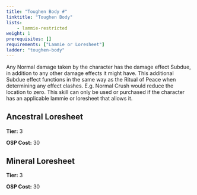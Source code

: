 ```yaml
---
title: "Toughen Body #"
linktitle: "Toughen Body"
lists:
    - lammie-restricted
weight: 1
prerequisites: []
requirements: ["Lammie or Loresheet"]
ladder: "toughen-body"
---
```

Any Normal damage taken by the character has the damage effect Subdue, in addition to any other damage effects it might have. This additional Subdue effect functions in the same way as the Ritual of Peace when determining any effect clashes. E.g. Normal Crush would reduce the location to zero. This skill can only be used or purchased if the character has an applicable lammie or loresheet that allows it.


## Ancestral Loresheet

**Tier:** 3

**OSP Cost:** 30


## Mineral Loresheet

**Tier:** 3

**OSP Cost:** 30